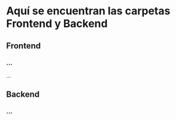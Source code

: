 # Aquí se encuentran las carpetas Frontend y Backend

##  Frontend

### ...

...

## Backend

### ...
